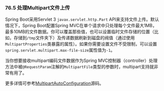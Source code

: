 ### 76.5 处理Multipart文件上传

Spring Boot采用Servlet 3 `javax.servlet.http.Part` API来支持文件上传。默认情况下，Spring Boot配置Spring MVC在单个请求中只处理每个文件最大1MB，最多10MB的文件数据。你可以覆盖那些值，也可以设置临时文件存储的位置（比如，存储到`/tmp`文件夹下）及传递数据刷新到磁盘的阀值（通过使用`MultipartProperties`类暴露的属性）。如果你需要设置文件不受限制，可以设置`spring.servlet.multipart.max-file-size`属性值为`-1`。

当你想要接收multipart编码文件数据作为Spring MVC控制器（controller）处理方法中被`@RequestParam`注解的`MultipartFile`类型的参数时，multipart支持就非常有用了。

更多详情可参考[MultipartAutoConfiguration](https://github.com/spring-projects/spring-boot/tree/v2.0.0.RELEASE/spring-boot-project/spring-boot-autoconfigure/src/main/java/org/springframework/boot/autoconfigure/web/servlet/MultipartAutoConfiguration.java)源码。
